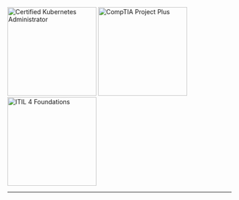 <a href="https://www.credly.com/org/the-linux-foundation/badge/cka-certified-kubernetes-administrator"><img src="https://github.com/AgentSanchez/AgentSanchez/assets/37169160/072f5f72-2a00-4ba5-9133-6d2aed7593ab" alt="Certified Kubernetes Administrator" width="200"/></a>
<img src="https://github.com/AgentSanchez/AgentSanchez/assets/37169160/6ee12ff3-e9e5-4cc3-865d-f32b747f867d" alt="CompTIA Project Plus" width="200"/>
<img src="https://github.com/AgentSanchez/AgentSanchez/assets/37169160/18b4fe7e-18db-4e2a-bb48-359fef0b46dc" alt="ITIL 4 Foundations" width="200"/>

---

<!--
**AgentSanchez/AgentSanchez** is a ✨ _special_ ✨ repository because its `README.md` (this file) appears on your GitHub profile.

Here are some ideas to get you started:

- 🔭 I’m currently working on ...
- 🌱 I’m currently learning ...
- 👯 I’m looking to collaborate on ...
- 🤔 I’m looking for help with ...
- 💬 Ask me about ...
- 📫 How to reach me: ...
- 😄 Pronouns: ...
- ⚡ Fun fact: ...
-->
